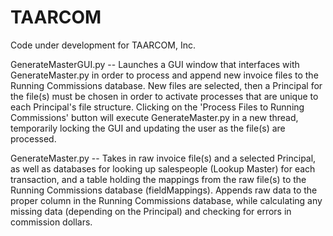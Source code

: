 # TAARCOM
Code under development for TAARCOM, Inc.

GenerateMasterGUI.py -- Launches a GUI window that interfaces with GenerateMaster.py in order to process and append new invoice files to the Running Commissions database. New files are selected, then a Principal for the file(s) must be chosen in order to activate processes that are unique to each Principal's file structure. Clicking on the 'Process Files to Running Commissions' button will execute GenerateMaster.py in a new thread, temporarily locking the GUI and updating the user as the file(s) are processed.

GenerateMaster.py -- Takes in raw invoice file(s) and a selected Principal, as well as databases for looking up salespeople (Lookup Master) for each transaction, and a table holding the mappings from the raw file(s) to the Running Commissions database (fieldMappings). Appends raw data to the proper column in the Running Commissions database, while calculating any missing data (depending on the Principal) and checking for errors in commission dollars.
